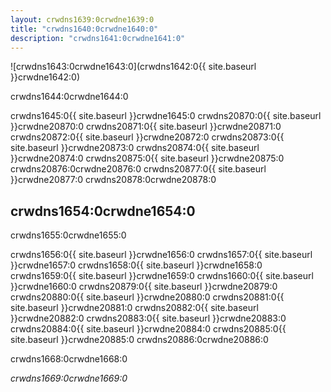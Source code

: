 ```yaml
---
layout: crwdns1639:0crwdne1639:0
title: "crwdns1640:0crwdne1640:0"
description: "crwdns1641:0crwdne1641:0"
---
```

![crwdns1643:0crwdne1643:0](crwdns1642:0{{ site.baseurl }}crwdne1642:0)

crwdns1644:0crwdne1644:0

crwdns1645:0{{ site.baseurl }}crwdne1645:0 crwdns20870:0{{ site.baseurl }}crwdne20870:0 crwdns20871:0{{ site.baseurl }}crwdne20871:0 crwdns20872:0{{ site.baseurl }}crwdne20872:0 crwdns20873:0{{ site.baseurl }}crwdne20873:0 crwdns20874:0{{ site.baseurl }}crwdne20874:0 crwdns20875:0{{ site.baseurl }}crwdne20875:0 crwdns20876:0crwdne20876:0 crwdns20877:0{{ site.baseurl }}crwdne20877:0 crwdns20878:0crwdne20878:0

## crwdns1654:0crwdne1654:0

crwdns1655:0crwdne1655:0

crwdns1656:0{{ site.baseurl }}crwdne1656:0 crwdns1657:0{{ site.baseurl }}crwdne1657:0 crwdns1658:0{{ site.baseurl }}crwdne1658:0 crwdns1659:0{{ site.baseurl }}crwdne1659:0 crwdns1660:0{{ site.baseurl }}crwdne1660:0 crwdns20879:0{{ site.baseurl }}crwdne20879:0 crwdns20880:0{{ site.baseurl }}crwdne20880:0 crwdns20881:0{{ site.baseurl }}crwdne20881:0 crwdns20882:0{{ site.baseurl }}crwdne20882:0 crwdns20883:0{{ site.baseurl }}crwdne20883:0 crwdns20884:0{{ site.baseurl }}crwdne20884:0 crwdns20885:0{{ site.baseurl }}crwdne20885:0 crwdns20886:0crwdne20886:0

crwdns1668:0crwdne1668:0

*crwdns1669:0crwdne1669:0*
